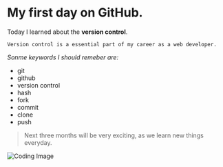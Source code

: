 # My first day on GitHub.
Today I learned about the **version control**.

`Version control is a essential part of my career as a web developer.`

*Sonme keywords I should remeber are:*
  - git
  - github
  - version control
  - hash
  - fork
  - commit
  - clone
  - push

> Next three months will be very exciting, as we learn new things everyday.

![Coding Image](https://images.pexels.com/photos/965345/pexels-photo-965345.jpeg?cs=srgb&dl=pexels-markusspiske-965345.jpg&fm=jpg)
